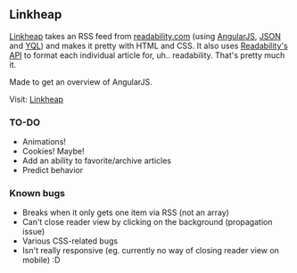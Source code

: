 ## Linkheap

[Linkheap](http://pixeltouch.ee/projects/linkheap/) takes an RSS feed from [readability.com](http://www.readability.com) (using [AngularJS](http://angularjs.org), [JSON](http://www.json.org) and [YQL](http://developer.yahoo.com/yql/)) and makes it pretty with HTML and CSS. It also uses [Readability's API](http://www.readability.com/developers/api) to format each individual article for, uh.. readability. That's pretty much it.

Made to get an overview of AngularJS.

Visit: [Linkheap](http://pixeltouch.ee/projects/linkheap/)

### TO-DO

* Animations!
* Cookies! Maybe!
* Add an ability to favorite/archive articles
* Predict behavior

### Known bugs

* Breaks when it only gets one item via RSS (not an array)
* Can't close reader view by clicking on the background (propagation issue)
* Various CSS-related bugs
* Isn't really responsive (eg. currently no way of closing reader view on mobile) :D
